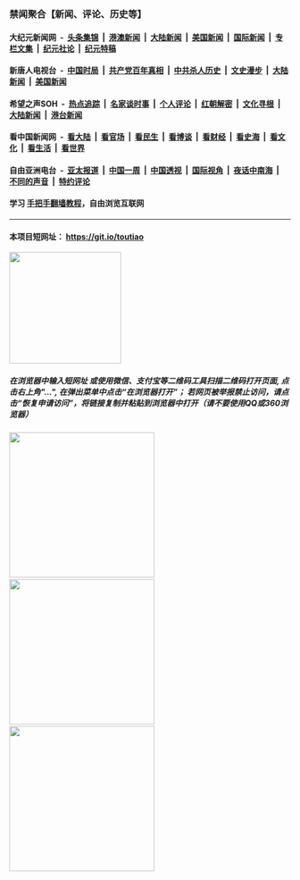 ### 禁闻聚合【新闻、评论、历史等】

#### 大纪元新闻网 &nbsp;-&nbsp; [头条集锦](indexes/E头条集锦.md?t=03071403) &nbsp;|&nbsp; [港澳新闻](indexes/E港澳新闻.md?t=03071403)  &nbsp;|&nbsp; [大陆新闻](indexes/E大陆新闻.md?t=03071403) &nbsp;|&nbsp; [美国新闻](indexes/E美国新闻.md?t=03071403) &nbsp;|&nbsp; [国际新闻](indexes/E国际新闻.md?t=03071403) &nbsp;|&nbsp; [专栏文集](indexes/E专栏文集.md?t=03071403) &nbsp;|&nbsp; [纪元社论](indexes/E纪元社论.md?t=03071403) &nbsp;|&nbsp; [纪元特稿](indexes/E纪元特稿.md?t=03071403) 

#### 新唐人电视台 &nbsp;-&nbsp; [中国时局](indexes/N中国时局.md?t=03071403) &nbsp;|&nbsp; [共产党百年真相](indexes/N共产党百年真相.md?t=03071403) &nbsp;|&nbsp; [中共杀人历史](indexes/N中共杀人历史.md?t=03071403) &nbsp;|&nbsp; [文史漫步](indexes/N文史漫步.md?t=03071403) &nbsp;|&nbsp; [大陆新闻](indexes/N大陆新闻.md?t=03071403) &nbsp;|&nbsp; [美国新闻](indexes/N美国新闻.md?t=03071403)

#### 希望之声SOH &nbsp;-&nbsp; [热点追踪](indexes/H热点追踪.md?t=03071403) &nbsp;|&nbsp; [名家谈时事](indexes/H名家谈时事.md?t=03071403) &nbsp;|&nbsp; [个人评论](indexes/H个人评论.md?t=03071403)  &nbsp;|&nbsp; [红朝解密](indexes/H红朝解密.md?t=03071403) &nbsp;|&nbsp; [文化寻根](indexes/H文化寻根.md?t=03071403) &nbsp;|&nbsp; [大陆新闻](indexes/H大陆新闻.md?t=03071403) &nbsp;|&nbsp; [港台新闻](indexes/H港台新闻.md?t=03071403)

#### 看中国新闻网 &nbsp;-&nbsp; [看大陆](indexes/S看大陆.md?t=03071403) &nbsp;|&nbsp; [看官场](indexes/S看官场.md?t=03071403) &nbsp;|&nbsp; [看民生](indexes/S看民生.md?t=03071403)  &nbsp;|&nbsp; [看博谈](indexes/S看博谈.md?t=03071403) &nbsp;|&nbsp; [看财经](indexes/S看财经.md?t=03071403) &nbsp;|&nbsp; [看史海](indexes/S看史海.md?t=03071403) &nbsp;|&nbsp; [看文化](indexes/S看文化.md?t=03071403) &nbsp;|&nbsp; [看生活](indexes/S看生活.md?t=03071403) &nbsp;|&nbsp; [看世界](indexes/S看世界.md?t=03071403)

#### 自由亚洲电台 &nbsp;-&nbsp; [亚太报道](indexes/R亚太报道.md?t=03071403) &nbsp;|&nbsp; [中国一周](indexes/R中国一周.md?t=03071403) &nbsp;|&nbsp; [中国透视](indexes/R中国透视.md?t=03071403)  &nbsp;|&nbsp; [国际视角](indexes/R国际视角.md?t=03071403) &nbsp;|&nbsp; [夜话中南海](indexes/R夜话中南海.md?t=03071403) &nbsp;|&nbsp; [不同的声音](indexes/R不同的声音.md?t=03071403) &nbsp;|&nbsp; [特约评论](indexes/R特约评论.md?t=03071403)

#### 学习 [手把手翻墙教程](https://github.com/gfw-breaker/guides/wiki)，自由浏览互联网

----

#### 本项目短网址： https://git.io/toutiao
<img src="https://raw.githubusercontent.com/gfw-breaker/banned-news/master/scripts/img/qr.png" width="200px"/>  

##### 在浏览器中输入短网址 或使用微信、支付宝等二维码工具扫描二维码打开页面, 点击右上角"...", 在弹出菜单中点击“在浏览器打开”； 若网页被举报禁止访问，请点击“恢复申请访问”，将链接复制并粘贴到浏览器中打开（请不要使用QQ或360浏览器）

<img src="https://raw.githubusercontent.com/gfw-breaker/banned-news/master/scripts/img/1.png" width="260px"/> &nbsp; <img src="https://raw.githubusercontent.com/gfw-breaker/banned-news/master/scripts/img/2.png" width="260px"/> &nbsp; <img src="https://raw.githubusercontent.com/gfw-breaker/banned-news/master/scripts/img/3.png" width="260px"/>
